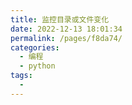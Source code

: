 ```yaml
---
title: 监控目录或文件变化
date: 2022-12-13 18:01:34
permalink: /pages/f8da74/
categories:
  - 编程
  - python
tags:
  - 
---
```

